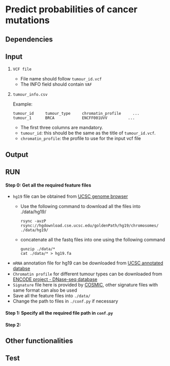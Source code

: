 # Predict probabilities of cancer mutations 

## Dependencies

## Input

1. `VCF file` 
    * File name should follow `tumour_id.vcf`
    * The INFO field should contain `VAF`
2. `tumour_info.csv`

    Example:
    ```
    tumour_id     tumour_type     chromatin_profile     ...
    tumour_1      BRCA            ENCFF001UVV         ...
    ```
    * The first three columns are mandatory. 
    * `tumour_id`: this should be the same as the title of `tumour_id.vcf`.
    * `chromatin_profile`: the profile to use for the input vcf file


## Output





## RUN


#### Step 0: Get all the required feature files 
* `hg19` file can be obtained from [UCSC genome browser](http://hgdownload.cse.ucsc.edu/goldenPath/hg19/chromosomes/)
    * Use the following command to download all the files into ./data/hg19/
      
        ```
        rsync -avzP rsync://hgdownload.cse.ucsc.edu/goldenPath/hg19/chromosomes/ ./data/hg19/
        ```
    * concatenate all the fastq files into one using the following command
        ```
        gunzip ./data/*
        cat ./data/* > hg19.fa
        ```
* `mRNA` annotation file for hg19 can be downloaded from [UCSC annotated databse](http://hgdownload.cse.ucsc.edu/goldenPath/hg19/database/all_mrna.txt.gz)
* `Chromatin profile` for different tumour types can be downloaded from [ENCODE project - DNase-seq database](https://www.encodeproject.org/matrix/?type=Experiment&status=released&assay_slims=DNA+accessibility&replicates.library.biosample.donor.organism.scientific_name=Homo+sapiens&award.project=ENCODE)
* `Signature` file here is provided by [COSMIC](http://cancer.sanger.ac.uk/cosmic/signatures), other signature files with same format can also be used 
* Save all the feature files into `./data/`
* Change the path to files in `./conf.py` if necessary

#### Step 1: Specify all the required file path in `conf.py`

#### Step 2: 


## Other functionalities



## Test


